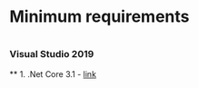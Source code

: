 # Minimum requirements


#
### Visual Studio 2019

** 1. .Net Core 3.1 - [link](https://dotnet.microsoft.com/download/visual-studio-sdks?utm_source=getdotnetsdk&utm_medium=referral)



